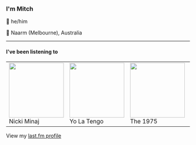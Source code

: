 <article><h3>I&#x27;m Mitch</h3><section><p>👨 he/him</p><p>📍 Naarm (Melbourne), Australia</p></section><hr/><section><h4>I&#x27;ve been listening to</h4><table><tbody><td><img src="https://lastfm.freetls.fastly.net/i/u/174s/002600c3b2eaddb50e56c66c964f2855.png" height="150px" alt="" role="presentation"/><br/>Nicki Minaj</td><td><img src="https://lastfm.freetls.fastly.net/i/u/174s/a073ac85e2fb427e99cb2d154af8935b.png" height="150px" alt="" role="presentation"/><br/>Yo La Tengo</td><td><img src="https://lastfm.freetls.fastly.net/i/u/174s/b617b24a67aa1e15217da67817f29b6d.png" height="150px" alt="" role="presentation"/><br/>The 1975</td><td><img src="https://lastfm.freetls.fastly.net/i/u/174s/680af088e127e474fc536a5cfad36f3e.png" height="150px" alt="" role="presentation"/><br/>The Clash</td><td><img src="https://lastfm.freetls.fastly.net/i/u/174s/b2cfb5bdf137f4d6293565205965750f.png" height="150px" alt="" role="presentation"/><br/>SZA</td></tbody></table><span>View my <a href="https://www.last.fm/user/my-slab">last.fm profile</a></span></section></article>